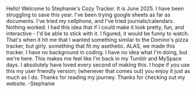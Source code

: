 Hello! 
Welcome to Stephanie's Cozy Tracker.
It is June 2025. I have been struggling to save this year. I've been trying google sheets as far as documents. 
I've tried my cellphone, and I've tried journals/calendars. Nothing worked.
I had this idea that if I could make it look pretty, fun, and interactive - 
I'd be able to stick with it. 
I figured, it would be funny to watch.
That's when it hit me that I wanted something similar to the Domino's pizza tracker, but girly.
something that fit my asethetic. 
ALAS, we made this tracker.
I have no background in coding. I have no idea what I'm doing, but we're here. 
This makes me feel like I'm back in my Tumblr and MySpace days.
I absolutely have loved every second of making this. 
I hope if you use this my user friendly version;
(whenever that comes out)
you enjoy it just as much as I do. 
Thanks for reading my journey.
Thanks for checking out my website. 
-Stephanie 
